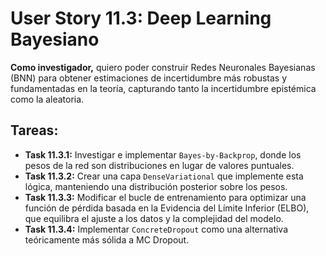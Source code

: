
# User Story 11.3: Deep Learning Bayesiano

**Como investigador,** quiero poder construir Redes Neuronales Bayesianas (BNN) para obtener estimaciones de incertidumbre más robustas y fundamentadas en la teoría, capturando tanto la incertidumbre epistémica como la aleatoria.

## Tareas:

- **Task 11.3.1:** Investigar e implementar `Bayes-by-Backprop`, donde los pesos de la red son distribuciones en lugar de valores puntuales.
- **Task 11.3.2:** Crear una capa `DenseVariational` que implemente esta lógica, manteniendo una distribución posterior sobre los pesos.
- **Task 11.3.3:** Modificar el bucle de entrenamiento para optimizar una función de pérdida basada en la Evidencia del Límite Inferior (ELBO), que equilibra el ajuste a los datos y la complejidad del modelo.
- **Task 11.3.4:** Implementar `ConcreteDropout` como una alternativa teóricamente más sólida a MC Dropout.
